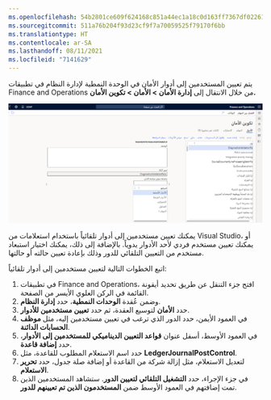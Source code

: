```yaml
---
ms.openlocfilehash: 54b2801ce609f624168c851a44ec1a18c0d163ff7367df0226152b5f0ff5a756
ms.sourcegitcommit: 511a76b204f93d23cf9f7a70059525f79170f6bb
ms.translationtype: HT
ms.contentlocale: ar-SA
ms.lasthandoff: 08/11/2021
ms.locfileid: "7141629"
---
```

يتم تعيين المستخدمين إلى أدوار الأمان في الوحدة النمطية لإدارة النظام في تطبيقات Finance and Operations من خلال الانتقال إلى **إدارة الأمان > الأمان > تكوين الأمان.**

[![لقطة شاشة لصفحة "تكوين الأمان".](../media/security-1.png)](../media/security-1.png#lightbox)

يمكنك تعيين مستخدمين إلى أدوار تلقائياً باستخدام استعلامات من Visual Studio، أو يمكنك تعيين مستخدم فردي لأحد الأدوار يدوياً. بالإضافة إلى ذلك، يمكنك اختيار استبعاد مستخدم من التعيين التلقائي للدور وذلك بإعادة تعيين حالته أو حالتها.

اتبع الخطوات التالية لتعيين مستخدمين إلى أدوار تلقائياً:

1.  في تطبيقات Finance and Operations، افتح جزء التنقل عن طريق تحديد أيقونة القائمة في الركن العلوي الأيسر من الصفحة.
2.  وضمن عُقدة **الوحدات النمطية**، حدد **إدارة النظام**.
3.  حدد **الأمان** لتوسيع العقدة، ثم حدد **تعيين مستخدمين للأدوار**.
4.  في العمود الأيمن، حدد الدور الذي ترغب في تعيين مستخدمين إليه، مثل **موظف الحسابات الدائنة**.
5.  في العمود الأوسط، أسفل عنوان **قواعد التعيين الديناميكي للمستخدمين إلى الأدوار**، حدد **إضافة قاعدة**.
6.  حدد اسم الاستعلام المطلوب للقاعدة، مثل **LedgerJournalPostControl**.
7.  لتعديل الاستعلام، مثل إزالة شركة من القاعدة أو إضافة صلة جدول، حدد **تحرير الاستعلام**.
8.  في جزء الإجراء، حدد **التشغيل التلقائي لتعيين الدور**. ستشاهد المستخدمين الذين تمت إضافتهم في العمود الأوسط ضمن **المستخدمون الذين تم تعيينهم للدور**. 